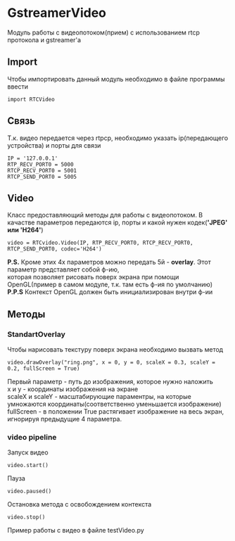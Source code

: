 # GstreamerVideo
Модуль работы с видеопотоком(прием) с использованием rtcp протокола и gstreamer'a 
## Import
Чтобы импортировать данный модуль необходимо в файле программы ввести
```
import RTCVideo
```
## Связь
Т.к. видео передается через rtpcp, необходимо указать ip(передающего устройства) и порты для связи
```
IP = '127.0.0.1'
RTP_RECV_PORT0 = 5000
RTCP_RECV_PORT0 = 5001
RTCP_SEND_PORT0 = 5005
```
## Video 
Класс предоставляющий методы для работы с видеопотоком. В качастве параметров передаются ip, порты и какой нужен кодек(**'JPEG' или 'H264'**)
```
video = RTCvideo.Video(IP, RTP_RECV_PORT0, RTCP_RECV_PORT0, RTCP_SEND_PORT0, codec='H264')
```
**P.S.** Кроме этих 4х параметров можно передать 5й - **overlay**. Этот параметр представляет собой ф-ию,             
которая позволяет рисовать поверх экрана при помощи OpenGL(пример в самом модуле, т.к. там есть ф-ия по умолчанию)                 
**P.P.S** Контекст OpenGL должен быть инициализирован внутри ф-ии                         
## Методы
### StandartOverlay
Чтобы нарисовать текстуру поверх экрана необходимо вызвать метод         
```
video.drawOverlay("ring.png", x = 0, y = 0, scaleX = 0.3, scaleY = 0.2, fullScreen = True)
```
Первый параметр - путь до изображения, которое нужно наложить                                                          
x и y - координаты изображения на экране                                                               
scaleX и scaleY  - масштабирующие параментры, на которые умножаются координаты(соответственно уменьшается изображение)                      
fullScreen - в положении True растягивает изображение на весь экран, игнорируя предыдущие 4 параметра.                          
### video pipeline
Запуск видео
```
video.start()
```
Пауза
```
video.paused()
```
Остановка метода с освобождением контекста
```
video.stop()
```
Пример работы с видео в файле testVideo.py                                      
